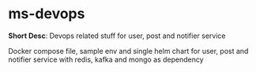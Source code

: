 # ms-devops
**Short Desc**: Devops related stuff for user, post and notifier service

Docker compose file, sample env and single helm chart for user, post and notifier service with redis, kafka and mongo as dependency 
